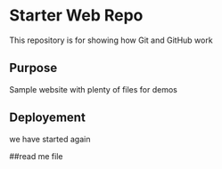 # Starter Web Repo

This repository is for showing how Git and GitHub work

## Purpose

Sample website with plenty of files for demos
## Deployement
we have started again


##read me file
